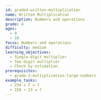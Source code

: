 ```yaml
---
id: grade4-written-multiplication
name: Written Multiplication
description: Numbers and operations
grade: 4
ages:
  - 9
  - 10
focus: Numbers and operations
difficulty: medium
learning_objectives:
  - Single-digit multiplier
  - Two-digit multiplier
  - Check by estimation
prerequisites:
  - grade-3-multiplication-large-numbers
example_tasks:
  - 234 × 7 = ?
  - 156 × 23 = ?
---
```

